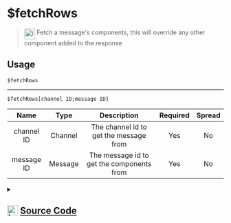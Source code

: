 # $fetchRows
> <img align="top" src="https://upload.wikimedia.org/wikipedia/commons/thumb/e/e4/Infobox_info_icon.svg/160px-Infobox_info_icon.svg.png?20150409153300" alt="image" width="25" height="auto"> Fetch a message's components, this will override any other component added to the response
## Usage
```
$fetchRows
```
---
```
$fetchRows[channel ID;message ID]
```
| Name | Type | Description | Required | Spread
| :---: | :---: | :---: | :---: | :---: |
channel ID | Channel | The channel id to get the message from | Yes | No
message ID | Message | The message id to get the components from | Yes | No
<details>
<summary>
    
## <img align="top" src="https://cdn4.iconfinder.com/data/icons/iconsimple-logotypes/512/github-512.png" alt="image" width="25" height="auto">  [Source Code](https://github.com/tryforge/ForgeScript-V2/blob/main/src/native/fetchRows.ts)
    
</summary>
    
```ts
import { ActionRowBuilder } from "discord.js"
import { ArgType, NativeFunction, Return } from "../structures"

export default new NativeFunction({
    name: "$fetchRows",
    version: "1.0.0",
    description: "Fetch a message's components, this will override any other component added to the response",
    unwrap: true,
    args: [
        {
            name: "channel ID",
            description: "The channel id to get the message from",
            rest: false,
            required: true,
            type: ArgType.Channel,
        },
        {
            name: "message ID",
            description: "The message id to get the components from",
            pointer: 0,
            rest: false,
            type: ArgType.Message,
            required: true,
        },
    ],
    brackets: false,
    execute(ctx, [, msg]) {
        ctx.container.components = (msg ?? ctx.message)?.components.map((x) => ActionRowBuilder.from(x)) ?? []
        return Return.success()
    },
})

```
    
</details>